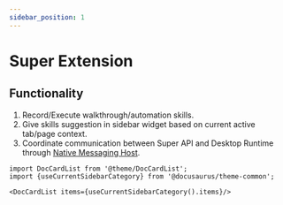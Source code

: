 ```yaml
---
sidebar_position: 1
---
```


# Super Extension

## Functionality
1. Record/Execute walkthrough/automation skills.
2. Give skills suggestion in sidebar widget based on current active tab/page context.
3. Coordinate communication between Super API and Desktop Runtime through [Native Messaging Host](https://developer.chrome.com/docs/apps/nativeMessaging/).

```mdx-code-block
import DocCardList from '@theme/DocCardList';
import {useCurrentSidebarCategory} from '@docusaurus/theme-common';

<DocCardList items={useCurrentSidebarCategory().items}/>
```
